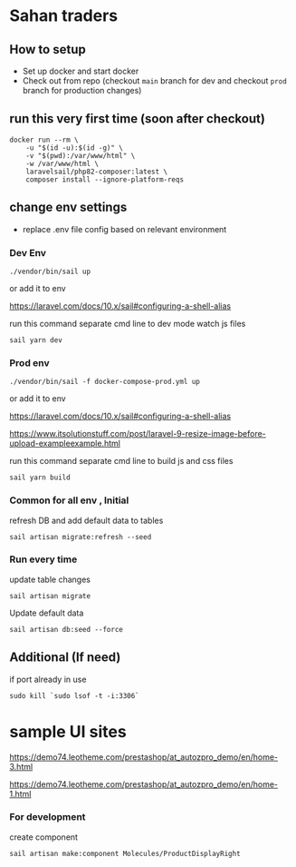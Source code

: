 # Sahan traders


## How to setup

- Set up docker and start docker
- Check out from repo (checkout `main` branch for dev and checkout `prod` branch for production changes)


## run this very first time (soon after checkout)

```
docker run --rm \
    -u "$(id -u):$(id -g)" \
    -v "$(pwd):/var/www/html" \
    -w /var/www/html \
    laravelsail/php82-composer:latest \
    composer install --ignore-platform-reqs
```

## change env settings

- replace .env file config based on relevant environment


### Dev Env

```
./vendor/bin/sail up
```
or add it to env

https://laravel.com/docs/10.x/sail#configuring-a-shell-alias


run this command separate cmd line to dev mode watch js files

```
sail yarn dev 
```


### Prod env

```
./vendor/bin/sail -f docker-compose-prod.yml up
```
or add it to env

https://laravel.com/docs/10.x/sail#configuring-a-shell-alias


https://www.itsolutionstuff.com/post/laravel-9-resize-image-before-upload-exampleexample.html

run this command separate cmd line to build js and css files

```
sail yarn build 
```



### Common for all env , Initial

refresh DB and add default data to tables

``
sail artisan migrate:refresh --seed
``

### Run every time

update table changes

``
sail artisan migrate
``

Update default data

``
sail artisan db:seed --force
``



## Additional (If need)

if port already in use
```
sudo kill `sudo lsof -t -i:3306`
```



# sample UI sites

https://demo74.leotheme.com/prestashop/at_autozpro_demo/en/home-3.html

https://demo74.leotheme.com/prestashop/at_autozpro_demo/en/home-1.html


### For development

create component

```
sail artisan make:component Molecules/ProductDisplayRight

```

